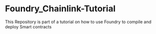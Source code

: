 # Foundry_Chainlink-Tutorial

This Repository is part of a tutorial on how to use Foundry to compile and deploy Smart contracts
